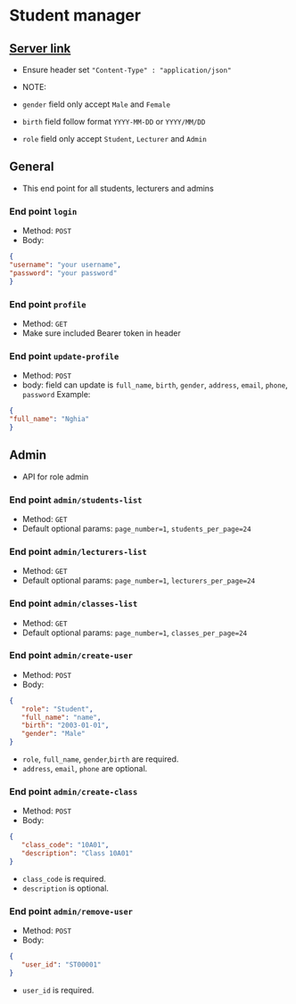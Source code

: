 # Student manager

## [Server link](https://education-manager.fly.dev/fer201m/api)
 - Ensure header set `"Content-Type" : "application/json"`

 - NOTE:
 - `gender` field only accept `Male` and `Female`
 - `birth` field follow format `YYYY-MM-DD` or `YYYY/MM/DD`
 - `role` field only accept `Student`, `Lecturer` and `Admin`

## General
 - This end point for all students, lecturers and admins
### End point `login`
 - Method: `POST`
 - Body:
 ```json
 {
 "username": "your username",
 "password": "your password"
 }
```

### End point `profile`
 - Method: `GET`
 - Make sure included Bearer token in header

### End point `update-profile`
 - Method: `POST`
 - body: field can update is `full_name`, `birth`, `gender`, `address`, `email`, `phone`, `password`
 Example: 
 ```json
 {
 "full_name": "Nghia"
 }
 ```

## Admin
 - API for role admin

### End point `admin/students-list`
 - Method: `GET`
 - Default optional params: `page_number=1`, `students_per_page=24`

### End point `admin/lecturers-list`
 - Method: `GET`
 - Default optional params: `page_number=1`, `lecturers_per_page=24`

### End point `admin/classes-list`
 - Method: `GET`
 - Default optional params: `page_number=1`, `classes_per_page=24`

### End point `admin/create-user`
 - Method: `POST`
 - Body:  
 ```json
{
    "role": "Student",
    "full_name": "name",
    "birth": "2003-01-01",
    "gender": "Male"
}
 ```
- `role`, `full_name`, `gender`,`birth` are required.
- `address`, `email`, `phone` are optional.

### End point `admin/create-class`
 - Method: `POST`
 - Body:  
 ```json
{
    "class_code": "10A01",
    "description": "Class 10A01"
}
 ```
- `class_code` is required.
- `description` is optional.

### End point `admin/remove-user`
 - Method: `POST`
 - Body:  
 ```json
{
    "user_id": "ST00001"
}
 ```
- `user_id` is required.
